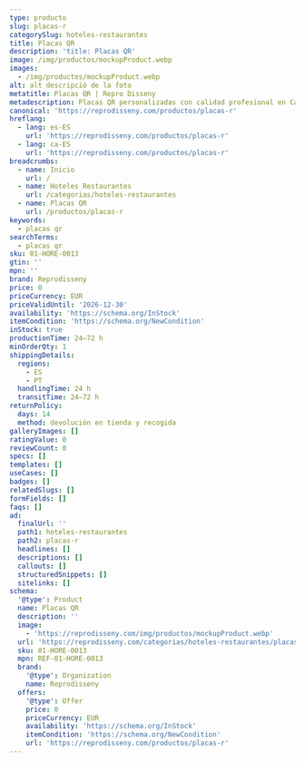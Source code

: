 ```yaml
---
type: producto
slug: placas-r
categorySlug: hoteles-restaurantes
title: Placas QR
description: 'title: Placas QR'
image: /img/productos/mockupProduct.webp
images:
  - /img/productos/mockupProduct.webp
alt: alt descripció de la foto
metatitle: Placas QR | Repro Disseny
metadescription: Placas QR personalizadas con calidad profesional en Cataluña.
canonical: 'https://reprodisseny.com/productos/placas-r'
hreflang:
  - lang: es-ES
    url: 'https://reprodisseny.com/productos/placas-r'
  - lang: ca-ES
    url: 'https://reprodisseny.com/productos/placas-r'
breadcrumbs:
  - name: Inicio
    url: /
  - name: Hoteles Restaurantes
    url: /categorias/hoteles-restaurantes
  - name: Placas QR
    url: /productos/placas-r
keywords:
  - placas qr
searchTerms:
  - placas qr
sku: 01-HORE-0013
gtin: ''
mpn: ''
brand: Reprodisseny
price: 0
priceCurrency: EUR
priceValidUntil: '2026-12-30'
availability: 'https://schema.org/InStock'
itemCondition: 'https://schema.org/NewCondition'
inStock: true
productionTime: 24–72 h
minOrderQty: 1
shippingDetails:
  regions:
    - ES
    - PT
  handlingTime: 24 h
  transitTime: 24–72 h
returnPolicy:
  days: 14
  method: devolución en tienda y recogida
galleryImages: []
ratingValue: 0
reviewCount: 0
specs: []
templates: []
useCases: []
badges: []
relatedSlugs: []
formFields: []
faqs: []
ad:
  finalUrl: ''
  path1: hoteles-restaurantes
  path2: placas-r
  headlines: []
  descriptions: []
  callouts: []
  structuredSnippets: []
  sitelinks: []
schema:
  '@type': Product
  name: Placas QR
  description: ''
  image:
    - 'https://reprodisseny.com/img/productos/mockupProduct.webp'
  url: 'https://reprodisseny.com/categorias/hoteles-restaurantes/placas-r'
  sku: 01-HORE-0013
  mpn: REF-01-HORE-0013
  brand:
    '@type': Organization
    name: Reprodisseny
  offers:
    '@type': Offer
    price: 0
    priceCurrency: EUR
    availability: 'https://schema.org/InStock'
    itemCondition: 'https://schema.org/NewCondition'
    url: 'https://reprodisseny.com/productos/placas-r'
---
```


